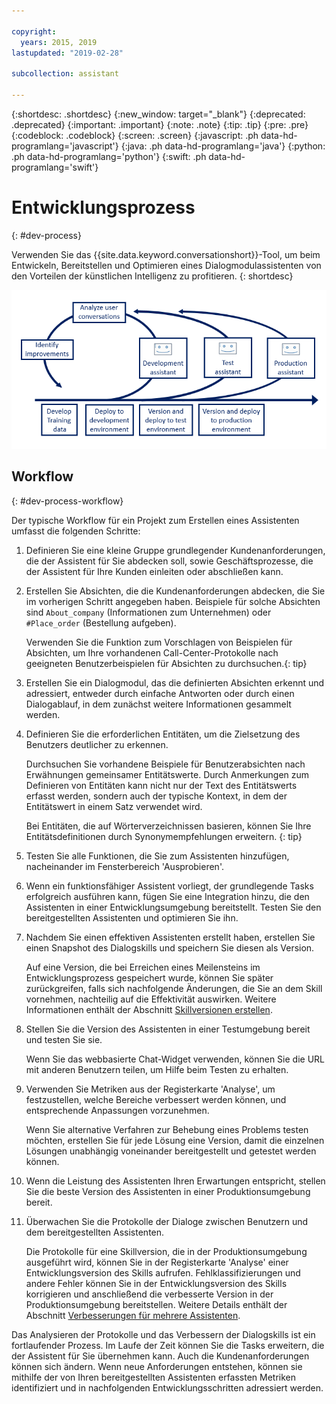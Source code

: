 ```yaml
---

copyright:
  years: 2015, 2019
lastupdated: "2019-02-28"

subcollection: assistant

---
```


{:shortdesc: .shortdesc}
{:new_window: target="_blank"}
{:deprecated: .deprecated}
{:important: .important}
{:note: .note}
{:tip: .tip}
{:pre: .pre}
{:codeblock: .codeblock}
{:screen: .screen}
{:javascript: .ph data-hd-programlang='javascript'}
{:java: .ph data-hd-programlang='java'}
{:python: .ph data-hd-programlang='python'}
{:swift: .ph data-hd-programlang='swift'}

# Entwicklungsprozess
{: #dev-process}

Verwenden Sie das {{site.data.keyword.conversationshort}}-Tool, um beim Entwickeln, Bereitstellen und Optimieren eines Dialogmodulassistenten von den Vorteilen der künstlichen Intelligenz zu profitieren.
{: shortdesc}

![Zeigt den Ablauf der Entwicklungsschritte vom Erstellen der Trainingsdaten bis zum Bereitstellen in der Produktionsumgebung](images/dev-process.png)

## Workflow
{: #dev-process-workflow}

Der typische Workflow für ein Projekt zum Erstellen eines Assistenten umfasst die folgenden Schritte:

1.  Definieren Sie eine kleine Gruppe grundlegender Kundenanforderungen, die der Assistent für Sie abdecken soll, sowie Geschäftsprozesse, die der Assistent für Ihre Kunden einleiten oder abschließen kann. 
1.  Erstellen Sie Absichten, die die Kundenanforderungen abdecken, die Sie im vorherigen Schritt angegeben haben. Beispiele für solche Absichten sind `About_company` (Informationen zum Unternehmen) oder `#Place_order` (Bestellung aufgeben).

    Verwenden Sie die Funktion zum Vorschlagen von Beispielen für Absichten, um Ihre vorhandenen Call-Center-Protokolle nach geeigneten Benutzerbeispielen für Absichten zu durchsuchen.{: tip}

1.  Erstellen Sie ein Dialogmodul, das die definierten Absichten erkennt und adressiert, entweder durch einfache Antworten oder durch einen Dialogablauf, in dem zunächst weitere Informationen gesammelt werden.
1.  Definieren Sie die erforderlichen Entitäten, um die Zielsetzung des Benutzers deutlicher zu erkennen.

    Durchsuchen Sie vorhandene Beispiele für Benutzerabsichten nach Erwähnungen gemeinsamer Entitätswerte. Durch Anmerkungen zum Definieren von Entitäten kann nicht nur der Text des Entitätswerts erfasst werden, sondern auch der typische Kontext, in dem der Entitätswert in einem Satz verwendet wird.

    Bei Entitäten, die auf Wörterverzeichnissen basieren, können Sie Ihre Entitätsdefinitionen durch Synonymempfehlungen erweitern.
    {: tip}

1.  Testen Sie alle Funktionen, die Sie zum Assistenten hinzufügen, nacheinander im Fensterbereich 'Ausprobieren'.
1.  Wenn ein funktionsfähiger Assistent vorliegt, der grundlegende Tasks erfolgreich ausführen kann, fügen Sie eine Integration hinzu, die den Assistenten in einer Entwicklungsumgebung bereitstellt. Testen Sie den bereitgestellten Assistenten und optimieren Sie ihn.

1.  Nachdem Sie einen effektiven Assistenten erstellt haben, erstellen Sie einen Snapshot des Dialogskills und speichern Sie diesen als Version. 

    Auf eine Version, die bei Erreichen eines Meilensteins im Entwicklungsprozess gespeichert wurde, können Sie später zurückgreifen, falls sich nachfolgende Änderungen, die Sie an dem Skill vornehmen, nachteilig auf die Effektivität auswirken. Weitere Informationen enthält der Abschnitt [Skillversionen erstellen](/docs/services/assistant?topic=assistant-versions).
1.  Stellen Sie die Version des Assistenten in einer Testumgebung bereit und testen Sie sie.

    Wenn Sie das webbasierte Chat-Widget verwenden, können Sie die URL mit anderen Benutzern teilen, um Hilfe beim Testen zu erhalten.
1.  Verwenden Sie Metriken aus der Registerkarte 'Analyse', um festzustellen, welche Bereiche verbessert werden können, und entsprechende Anpassungen vorzunehmen.

    Wenn Sie alternative Verfahren zur Behebung eines Problems testen möchten, erstellen Sie für jede Lösung eine Version, damit die einzelnen Lösungen unabhängig voneinander bereitgestellt und getestet werden können.
1.  Wenn die Leistung des Assistenten Ihren Erwartungen entspricht, stellen Sie die beste Version des Assistenten in einer Produktionsumgebung bereit. 
1.  Überwachen Sie die Protokolle der Dialoge zwischen Benutzern und dem bereitgestellten Assistenten. 

    Die Protokolle für eine Skillversion, die in der Produktionsumgebung ausgeführt wird, können Sie in der Registerkarte 'Analyse' einer Entwicklungsversion des Skills aufrufen. Fehlklassifizierungen und andere Fehler können Sie in der Entwicklungsversion des Skills korrigieren und anschließend die verbesserte Version in der Produktionsumgebung bereitstellen. Weitere Details enthält der Abschnitt [Verbesserungen für mehrere Assistenten](/docs/services/assistant?topic=assistant-logs#logs-deploy-id). 

Das Analysieren der Protokolle und das Verbessern der Dialogskills ist ein fortlaufender Prozess. Im Laufe der Zeit können Sie die Tasks erweitern, die der Assistent für Sie übernehmen kann. Auch die Kundenanforderungen können sich ändern. Wenn neue Anforderungen entstehen, können sie mithilfe der von Ihren bereitgestellten Assistenten erfassten Metriken identifiziert und in nachfolgenden Entwicklungsschritten adressiert werden.
